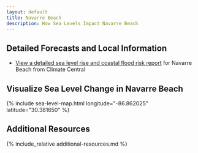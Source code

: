 ```yaml
---
layout: default
title: Navarre Beach
description: How Sea Levels Impact Navarre Beach
---
```


## Detailed Forecasts and Local Information

 - [View a detailed sea level rise and coastal flood risk report](/downloads/navarre-beach/local-report-from-climate-central.pdf) for Navarre Beach from Climate Central
 
## Visualize Sea Level Change in Navarre Beach

{% include sea-level-map.html longitude="-86.862025" latitude="30.381650" %}

## Additional Resources

{% include_relative additional-resources.md %}